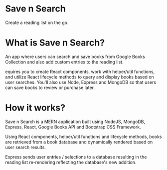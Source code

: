# **Save n Search**
Create a reading list on the go.

# What is Save n Search?
An app where users can search and save books from Google Books Collection and also add custom entries to the reading list. 

equires you to create React components, work with helper/util functions, and utilize React lifecycle methods to query and display books based on user searches. You'll also use Node, Express and MongoDB so that users can save books to review or purchase later.

# How it works?
Save n Search is a MERN application built using NodeJS, MongoDB, Express, React, Google Books API and Bootstrap CSS Framework. 

Using React components, helper/util functions and lifecycle methods, books are retrieved from a book database and dynamically rendered based on user search results. 

Express sends user entries / selections to a database resulting in the reading list re-rendering reflecting the database's new addition.  